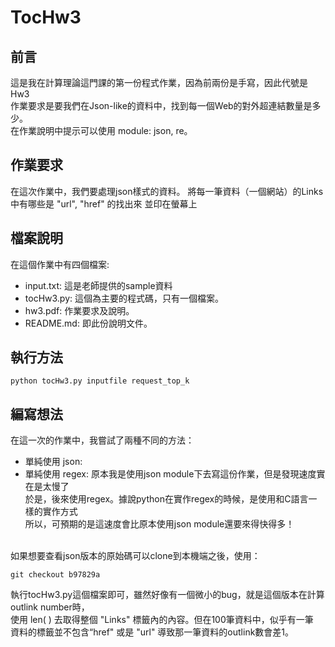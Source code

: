 # TocHw3

## 前言
這是我在計算理論這門課的第一份程式作業，因為前兩份是手寫，因此代號是Hw3<br>
作業要求是要我們在Json-like的資料中，找到每一個Web的對外超連結數量是多少。<br>
在作業說明中提示可以使用 module: json, re。

## 作業要求
在這次作業中，我們要處理json樣式的資料。
將每一筆資料（一個網站）的Links中有哪些是 "url", "href" 的找出來
並印在螢幕上

## 檔案說明
在這個作業中有四個檔案:
* input.txt: 這是老師提供的sample資料
* tocHw3.py: 這個為主要的程式碼，只有一個檔案。
* hw3.pdf:   作業要求及說明。
* README.md: 即此份說明文件。

## 執行方法
```
python tocHw3.py inputfile request_top_k
```

## 編寫想法
在這一次的作業中，我嘗試了兩種不同的方法：
* 單純使用 json:
* 單純使用 regex:
原本我是使用json module下去寫這份作業，但是發現速度實在是太慢了<br>
於是，後來使用regex。據說python在實作regex的時候，是使用和C語言一樣的實作方式<br>
所以，可預期的是這速度會比原本使用json module還要來得快得多！<br><br>

如果想要查看json版本的原始碼可以clone到本機端之後，使用：<br>
```
git checkout b97829a
```
執行tocHw3.py這個檔案即可，雖然好像有一個微小的bug，就是這個版本在計算outlink number時，<br>
使用 len( ) 去取得整個 "Links" 標籤內的內容。但在100筆資料中，似乎有一筆<br>
資料的標籤並不包含“href" 或是 "url" 導致那一筆資料的outlink數會差1。
